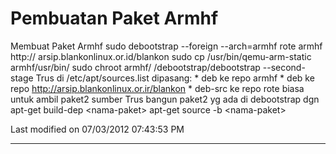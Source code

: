 # Pembuatan Paket Armhf

Membuat Paket Armhf
sudo debootstrap --foreign --arch=armhf rote armhf http://
arsip.blankonlinux.or.id/blankon
sudo cp /usr/bin/qemu-arm-static armhf/usr/bin/
sudo chroot armhf/ /debootstrap/debootstrap --second-stage
Trus di /etc/apt/sources.list dipasang:
    * deb ke repo armhf
    * deb ke repo ​http://arsip.blankonlinux.or.ir/blankon
    * deb-src ke repo rote biasa untuk ambil paket2 sumber
Trus bangun paket2 yg ada di debootstrap dgn
apt-get build-dep <nama-paket\>
apt-get source -b <nama-paket\>

Last modified on 07/03/2012 07:43:53 PM

---
